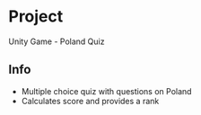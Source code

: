 # Project
Unity Game - Poland Quiz
## Info
- Multiple choice quiz with questions on Poland
- Calculates score and provides a rank
